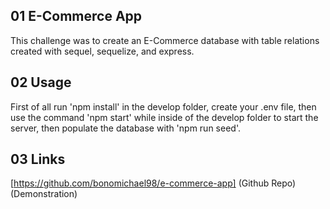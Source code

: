 ## 01 E-Commerce App
This challenge was to create an E-Commerce database with table relations created with sequel, sequelize, and express.

## 02 Usage
First of all run 'npm install' in the develop folder, create your .env file, then use the command 'npm start' while inside of the develop folder to start the server, then populate the database with 'npm run seed'.

## 03 Links
[https://github.com/bonomichael98/e-commerce-app] (Github Repo)
(Demonstration)
